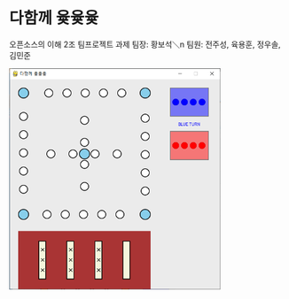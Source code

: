 # 다함께 윷윷윷
오픈소스의 이해 2조 팀프로젝트 과제
팀장: 황보석＼n
팀원: 전주성, 육용훈, 정우솔, 김민준

<img src="screenshot.PNG" height="400">
